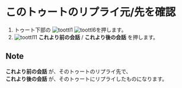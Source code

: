 # このトゥートのリプライ元/先を確認

1. トゥート下部の ![toottl1](https://dl.thedesk.top/media/toottl1.PNG) ![toottl6](https://dl.thedesk.top/media/toottl6.PNG)を押します。
2. ![toottl11](https://dl.thedesk.top/media/toottl11.PNG) **これより前の会話** / **これより後の会話** を押します。

## Note

**これより前の会話** が、そのトゥートのリプライ先で、  
**これより後の会話** が、そのトゥートにリプライしたものになります。

